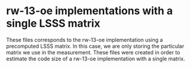
# rw-13-oe implementations with a single LSSS matrix

These files corresponds to the rw-13-oe implementation using a precomputed LSSS matrix.
In this case, we are only storing the particular matrix we use in the measurement.
These files were created in order to estimate the code size of a rw-13-oe implementation
with a single matrix.

